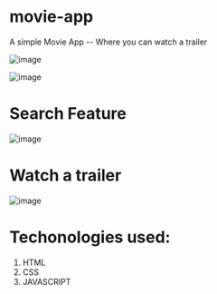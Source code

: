 # movie-app
A simple Movie App -- Where you can watch a trailer


![image](https://user-images.githubusercontent.com/78521151/118958420-091fdb80-b97f-11eb-892d-c63a5504d34d.png)

![image](https://user-images.githubusercontent.com/78521151/118958551-29e83100-b97f-11eb-9c79-88f96df5b50c.png)

# Search Feature

![image](https://user-images.githubusercontent.com/78521151/118958775-5ac86600-b97f-11eb-9ffd-4390b3164871.png)

# Watch a trailer

![image](https://user-images.githubusercontent.com/78521151/118958968-80ee0600-b97f-11eb-8d68-a4d3c113d3ac.png)



# Techonologies used: 
1. HTML
2. CSS
3. JAVASCRIPT
